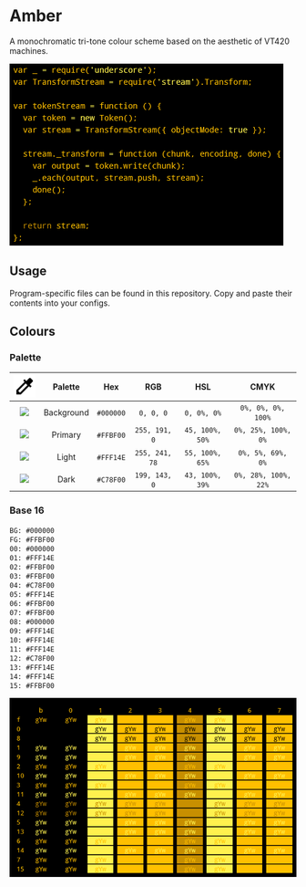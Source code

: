 # Amber

A monochromatic tri-tone colour scheme based on the aesthetic of VT420 machines.

![](https://raw.githubusercontent.com/Perdyx/amber/main/preview.png)

## Usage

Program-specific files can be found in this repository. Copy and paste their contents into your configs.

## Colours

### Palette

| ![](https://raw.githubusercontent.com/Perdyx/amber/7d11818435b65a1c19b9c09d7a71f78ebff6346d/colorize-24px.svg) | Palette | Hex | RGB | HSL | CMYK |
| :-: | :-: | :-: | :-: | :-: | :-: |
| ![](https://via.placeholder.com/15/000000/000000?text=+) | Background | `#000000` | `0, 0, 0` | `0, 0%, 0%` | `0%, 0%, 0%, 100%` |
| ![](https://via.placeholder.com/15/ffbf00/000000?text=+) | Primary | `#FFBF00` | `255, 191, 0` | `45, 100%, 50%` | `0%, 25%, 100%, 0%`
| ![](https://via.placeholder.com/15/fff14e/000000?text=+) | Light | `#FFF14E` | `255, 241, 78` | `55, 100%, 65%` | `0%, 5%, 69%, 0%` |
| ![](https://via.placeholder.com/15/c78f00/000000?text=+) | Dark | `#C78F00` | `199, 143, 0` | `43, 100%, 39%` | `0%, 28%, 100%, 22%` |

### Base 16

```
BG: #000000
FG: #FFBF00
00: #000000
01: #FFF14E
02: #FFBF00
03: #FFBF00
04: #C78F00
05: #FFF14E
06: #FFBF00
07: #FFBF00
08: #000000
09: #FFF14E
10: #FFF14E
11: #FFF14E
12: #C78F00
13: #FFF14E
14: #FFF14E
15: #FFBF00
```

![](https://raw.githubusercontent.com/Perdyx/amber/main/colours.png)
